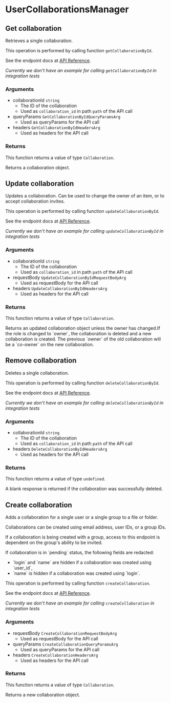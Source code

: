 # UserCollaborationsManager

## Get collaboration

Retrieves a single collaboration.

This operation is performed by calling function `getCollaborationById`.

See the endpoint docs at
[API Reference](https://developer.box.com/reference/get-collaborations-id/).

*Currently we don't have an example for calling `getCollaborationById` in integration tests*

### Arguments

- collaborationId `string`
  - The ID of the collaboration
  - Used as `collaboration_id` in path `path` of the API call
- queryParams `GetCollaborationByIdQueryParamsArg`
  - Used as queryParams for the API call
- headers `GetCollaborationByIdHeadersArg`
  - Used as headers for the API call


### Returns

This function returns a value of type `Collaboration`.

Returns a collaboration object.


## Update collaboration

Updates a collaboration.
Can be used to change the owner of an item, or to
accept collaboration invites.

This operation is performed by calling function `updateCollaborationById`.

See the endpoint docs at
[API Reference](https://developer.box.com/reference/put-collaborations-id/).

*Currently we don't have an example for calling `updateCollaborationById` in integration tests*

### Arguments

- collaborationId `string`
  - The ID of the collaboration
  - Used as `collaboration_id` in path `path` of the API call
- requestBody `UpdateCollaborationByIdRequestBodyArg`
  - Used as requestBody for the API call
- headers `UpdateCollaborationByIdHeadersArg`
  - Used as headers for the API call


### Returns

This function returns a value of type `Collaboration`.

Returns an updated collaboration object unless the owner has changed.If the role is changed to &#x60;owner&#x60;, the collaboration is deleted
and a new collaboration is created. The previous &#x60;owner&#x60; of
the old collaboration will be a &#x60;co-owner&#x60; on the new collaboration.


## Remove collaboration

Deletes a single collaboration.

This operation is performed by calling function `deleteCollaborationById`.

See the endpoint docs at
[API Reference](https://developer.box.com/reference/delete-collaborations-id/).

*Currently we don't have an example for calling `deleteCollaborationById` in integration tests*

### Arguments

- collaborationId `string`
  - The ID of the collaboration
  - Used as `collaboration_id` in path `path` of the API call
- headers `DeleteCollaborationByIdHeadersArg`
  - Used as headers for the API call


### Returns

This function returns a value of type `undefined`.

A blank response is returned if the collaboration was
successfully deleted.


## Create collaboration

Adds a collaboration for a single user or a single group to a file
or folder.

Collaborations can be created using email address, user IDs, or a
group IDs.

If a collaboration is being created with a group, access to
this endpoint is dependent on the group&#x27;s ability to be invited.

If collaboration is in &#x60;pending&#x60; status, the following fields
are redacted:
- &#x60;login&#x60; and &#x60;name&#x60; are hidden if a collaboration was created
using &#x60;user_id&#x60;,
-  &#x60;name&#x60; is hidden if a collaboration was created using &#x60;login&#x60;.

This operation is performed by calling function `createCollaboration`.

See the endpoint docs at
[API Reference](https://developer.box.com/reference/post-collaborations/).

*Currently we don't have an example for calling `createCollaboration` in integration tests*

### Arguments

- requestBody `CreateCollaborationRequestBodyArg`
  - Used as requestBody for the API call
- queryParams `CreateCollaborationQueryParamsArg`
  - Used as queryParams for the API call
- headers `CreateCollaborationHeadersArg`
  - Used as headers for the API call


### Returns

This function returns a value of type `Collaboration`.

Returns a new collaboration object.


